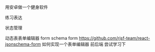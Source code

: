 <!--
 * @Author: sunhao12 sunhao12@kuaishou.com
 * @Date: 2024-03-13 19:59:46
 * @LastEditors: sunhao12 sunhao12@kuaishou.com
 * @LastEditTime: 2024-04-09 18:40:56
 * @FilePath: /blog/src/drafts/toDo.md
 * @Description: 这是默认设置,请设置`customMade`, 打开koroFileHeader查看配置 进行设置: https://github.com/OBKoro1/koro1FileHeader/wiki/%E9%85%8D%E7%BD%AE
-->


用安卓做一个健身软件


练习表达



状态管理

动态表表单编辑器
form  schema form  https://github.com/rjsf-team/react-jsonschema-form
如何实现一个表单编辑器 前后端 尝试学习下

















